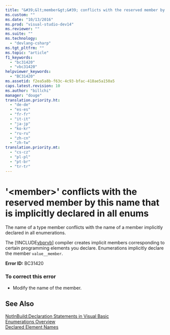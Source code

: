 ```yaml
---
title: "&#39;&lt;member&gt;&#39; conflicts with the reserved member by this name that is implicitly declared in all enums"
ms.custom: ""
ms.date: "10/13/2016"
ms.prod: "visual-studio-dev14"
ms.reviewer: ""
ms.suite: ""
ms.technology: 
  - "devlang-csharp"
ms.tgt_pltfrm: ""
ms.topic: "article"
f1_keywords: 
  - "bc31420"
  - "vbc31420"
helpviewer_keywords: 
  - "BC31420"
ms.assetid: f2ea5a8b-f63c-4c93-bfac-418ae5a150a5
caps.latest.revision: 10
ms.author: "billchi"
manager: "douge"
translation.priority.ht: 
  - "de-de"
  - "es-es"
  - "fr-fr"
  - "it-it"
  - "ja-jp"
  - "ko-kr"
  - "ru-ru"
  - "zh-cn"
  - "zh-tw"
translation.priority.mt: 
  - "cs-cz"
  - "pl-pl"
  - "pt-br"
  - "tr-tr"
---
```

# &#39;&lt;member&gt;&#39; conflicts with the reserved member by this name that is implicitly declared in all enums
The name of a type member conflicts with the name of a member implicitly declared in all enumerations.  
  
 The [!INCLUDE[vbprvb](../codequality/includes/vbprvb_md.md)] compiler creates implicit members corresponding to certain programming elements you declare. Enumerations implicitly declare the member `value__member`.  
  
 **Error ID:** BC31420  
  
### To correct this error  
  
-   Modify the name of the member.  
  
## See Also  
 [NotInBuild:Declaration Statements in Visual Basic](http://msdn.microsoft.com/en-us/81f3c398-f45c-4d95-80bf-aa39d1a0fb30)   
 [Enumerations Overview](../Topic/Enumerations%20Overview%20\(Visual%20Basic\).md)   
 [Declared Element Names](../Topic/Declared%20Element%20Names%20\(Visual%20Basic\).md)
